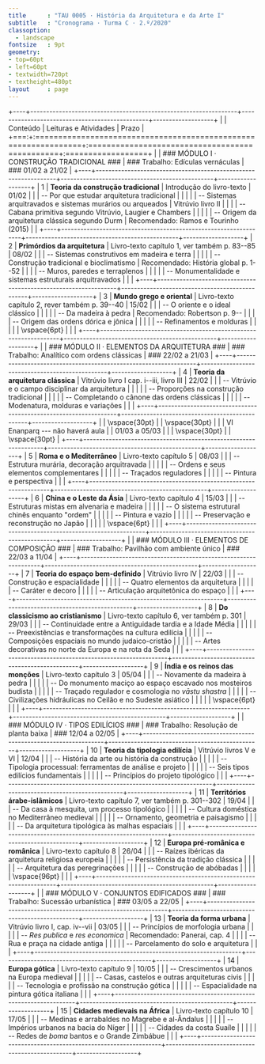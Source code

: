 ```yaml
---
title      : "TAU 0005 · História da Arquitetura e da Arte I"
subtitle   : "Cronograma · Turma C · 2.º/2020"
classoption:
  - landscape
fontsize   : 9pt
geometry:
- top=60pt
- left=60pt
- textwidth=720pt
- textheight=480pt
layout     : page
---
```


+----+-----------------------------------------------------------------+------------------------------------------------+-------------------+
|    | Conteúdo                                                        | Leituras e Atividades                          | Prazo             |
+===:+:================================================================+:===============================================+:==================+
|    | ### MÓDULO I · CONSTRUÇÃO TRADICIONAL ###                       | ### Trabalho: Edículas vernáculas              | ### 01/02 a 21/02 |
+----+-----------------------------------------------------------------+------------------------------------------------+-------------------+
|  1 | **Teoria da construção tradicional**                            | Introdução do livro-texto                      | 01/02             |
|    | -- Por que estudar arquitetura tradicional                      |                                                |                   |
|    | -- Sistemas arquitravados e sistemas murários ou arqueados      | Vitrúvio livro II                              |                   |
|    | -- Cabana primitiva segundo Vitrúvio, Laugier e Chambers        |                                                |                   |
|    | -- Origem da arquitetura clássica segundo Durm                  | Recomendado: Ramos e Tourinho (2015)           |                   |
+----+-----------------------------------------------------------------+------------------------------------------------+-------------------+
|  2 | **Primórdios da arquitetura**                                   | Livro-texto capítulo 1, ver também p. 83--85   | 08/02             |
|    | -- Sistemas construtivos em madeira e terra                     |                                                |                   |
|    | -- Construção tradicional e bioclimatismo                       | Recomendado: História global p. 1--52          |                   |
|    | -- Muros, paredes e terraplenos                                 |                                                |                   |
|    | -- Monumentalidade e sistemas estruturais arquitravados         |                                                |                   |
+----+-----------------------------------------------------------------+------------------------------------------------+-------------------+
|  3 | **Mundo grego e oriental**                                      | Livro-texto capítulo 2, rever também p. 39--40 | 15/02             |
|    | -- O oriente e o ideal clássico                                 |                                                |                   |
|    | -- Da madeira à pedra                                           | Recomendado: Robertson p. 9--                  |                   |
|    | -- Origem das ordens dórica e jônica                            |                                                |                   |
|    | -- Refinamentos e molduras                                      |                                                |                   |
|    | \vspace{6pt}                                                    |                                                |                   |
+----+-----------------------------------------------------------------+------------------------------------------------+-------------------+
|    | ### MÓDULO II · ELEMENTOS DA ARQUITETURA ###                    | ### Trabalho: Analítico com ordens clássicas   | ### 22/02 a 21/03 |
+----+-----------------------------------------------------------------+------------------------------------------------+-------------------+
|  4 | **Teoria da arquitetura clássica**                              | Vitrúvio livro I cap. i--iii, livro III        | 22/02             |
|    | -- Vitrúvio e o campo disciplinar da arquitetura                |                                                |                   |
|    | -- Proporções na construção tradicional                         |                                                |                   |
|    | -- Completando o cânone das ordens clássicas                    |                                                |                   |
|    | -- Modenatura, molduras e variações                             |                                                |                   |
+----+-----------------------------------------------------------------+------------------------------------------------+-------------------+
|    | \vspace{30pt}                                                   |                                                | \vspace{30pt}     |
|    | VI Enanparq --- não haverá aula                                 |                                                | 01/03 a 05/03     |
|    | \vspace{30pt}                                                   |                                                | \vspace{30pt}     |
+----+-----------------------------------------------------------------+------------------------------------------------+-------------------+
|  5 | **Roma e o Mediterrâneo**                                       | Livro-texto capítulo 5                         | 08/03             |
|    | -- Estrutura murária, decoração arquitravada                    |                                                |                   |
|    | -- Ordens e seus elementos complementares                       |                                                |                   |
|    | -- Traçados reguladores                                         |                                                |                   |
|    | -- Pintura e perspectiva                                        |                                                |                   |
+----+-----------------------------------------------------------------+------------------------------------------------+-------------------+
|  6 | **China e o Leste da Ásia**                                     | Livro-texto capítulo 4                         | 15/03             |
|    | -- Estruturas mistas em alvenaria e madeira                     |                                                |                   |
|    | -- O sistema estrutural chinês enquanto "ordem"                 |                                                |                   |
|    | -- Pintura e vazio                                              |                                                |                   |
|    | -- Preservação e reconstrução no Japão                          |                                                |                   |
|    | \vspace{6pt}                                                    |                                                |                   |
+----+-----------------------------------------------------------------+------------------------------------------------+-------------------+
|    | ### MÓDULO III · ELEMENTOS DE COMPOSIÇÃO ###                    | ### Trabalho: Pavilhão com ambiente único      | ### 22/03 a 11/04 |
+----+-----------------------------------------------------------------+------------------------------------------------+-------------------+
|  7 | **Teoria do espaço bem-definido**                               | Vitrúvio livro IV                              | 22/03             |
|    | -- Construção e espacialidade                                   |                                                |                   |
|    | -- Quatro elementos da arquitetura                              |                                                |                   |
|    | -- Caráter e decoro                                             |                                                |                   |
|    | -- Articulação arquitetônica do espaço                          |                                                |                   |
+----+-----------------------------------------------------------------+------------------------------------------------+-------------------+
|  8 | **Do classicismo ao cristianismo**                              | Livro-texto capítulo 6, ver também p. 301      | 29/03             |
|    | -- Continuidade entre a Antiguidade tardia e a Idade Média      |                                                |                   |
|    | -- Preexistências e transformações na cultura edilícia          |                                                |                   |
|    | -- Composições espaciais no mundo judaico-cristão               |                                                |                   |
|    | -- Artes decorativas no norte da Europa e na rota da Seda       |                                                |                   |
+----+-----------------------------------------------------------------+------------------------------------------------+-------------------+
|  9 | **Índia e os reinos das monções**                               | Livro-texto capítulo 3                         | 05/04             |
|    | -- Novamente da madeira à pedra                                 |                                                |                   |
|    | -- Do monumento maciço ao espaço escavado nos mosteiros budista |                                                |                   |
|    | -- Traçado regulador e cosmologia no *vāstu shastra*            |                                                |                   |
|    | -- Civilizações hidráulicas no Ceilão e no Sudeste asiático     |                                                |                   |
|    | \vspace{6pt}                                                    |                                                |                   |
+----+-----------------------------------------------------------------+------------------------------------------------+-------------------+
|    | ### MÓDULO IV · TIPOS EDILÍCIOS ###                             | ### Trabalho: Resolução de planta baixa        | ### 12/04 a 02/05 |
+----+-----------------------------------------------------------------+------------------------------------------------+-------------------+
| 10 | **Teoria da tipologia edilícia**                                | Vitrúvio livros V e VI                         | 12/04             |
|    | -- História da arte ou história da construção                   |                                                |                   |
|    | -- Tipologia processual: ferramentas de análise e projeto       |                                                |                   |
|    | -- Seis tipos edilícios fundamentais                            |                                                |                   |
|    | -- Princípios do projeto tipológico                             |                                                |                   |
+----+-----------------------------------------------------------------+------------------------------------------------+-------------------+
| 11 | **Territórios árabe-islâmicos**                                 | Livro-texto capítulo 7, ver também p. 301--302 | 19/04             |
|    | -- Da casa à mesquita, um processo tipológico                   |                                                |                   |
|    | -- Cultura doméstica no Mediterrâneo medieval                   |                                                |                   |
|    | -- Ornamento, geometria e paisagismo                            |                                                |                   |
|    | -- Da arquitetura tipológica às malhas espaciais                |                                                |                   |
+----+-----------------------------------------------------------------+------------------------------------------------+-------------------+
| 12 | **Europa pré-românica e românica**                              | Livro-texto capítulo 8                         | 26/04             |
|    | -- Raízes ibéricas da arquitetura religiosa europeia            |                                                |                   |
|    | -- Persistência da tradição clássica                            |                                                |                   |
|    | -- Arquitetura das peregrinações                                |                                                |                   |
|    | -- Construção de abóbadas                                       |                                                |                   |
|    | \vspace{96pt}                                                   |                                                |                   |
+----+-----------------------------------------------------------------+------------------------------------------------+-------------------+
|    | ### MÓDULO V · CONJUNTOS EDIFICADOS ###                         | ### Trabalho: Sucessão urbanística             | ### 03/05 a 22/05 |
+----+-----------------------------------------------------------------+------------------------------------------------+-------------------+
| 13 | **Teoria da forma urbana**                                      | Vitrúvio livro I, cap. iv--vii                 | 03/05             |
|    | -- Princípios de morfologia urbana                              |                                                |                   |
|    | -- *Res publica* e *res economica*                              | Recomendado: Panerai, cap. 4                   |                   |
|    | -- Rua e praça na cidade antiga                                 |                                                |                   |
|    | -- Parcelamento do solo e arquitetura                           |                                                |                   |
+----+-----------------------------------------------------------------+------------------------------------------------+-------------------+
| 14 | **Europa gótica**                                               | Livro-texto capítulo 9                         | 10/05             |
|    | -- Crescimentos urbanos na Europa medieval                      |                                                |                   |
|    | -- Casas, castelos e outras arquiteturas civis                  |                                                |                   |
|    | -- Tecnologia e profissão na construção gótica                  |                                                |                   |
|    | -- Espacialidade na pintura gótica italiana                     |                                                |                   |
+----+-----------------------------------------------------------------+------------------------------------------------+-------------------+
| 15 | **Cidades medievais na África**                                 | Livro-texto capítulo 10                        | 17/05             |
|    | -- Medinas e arrabaldes no Magrebe e al-Ândalus                 |                                                |                   |
|    | -- Impérios urbanos na bacia do Níger                           |                                                |                   |
|    | -- Cidades da costa Suaíle                                      |                                                |                   |
|    | -- Redes de *boma* bantos e o Grande Zimbábue                   |                                                |                   |
+----+-----------------------------------------------------------------+------------------------------------------------+-------------------+

